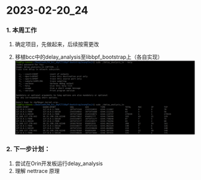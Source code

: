 # 2023-02-20_24

### 1. 本周工作
1. 确定项目，先做起来，后续按需更改

2. 移植bcc中的delay_analysis至libbpf_bootstrap上（各自实现）   ![image-20230223105800611](2023-02-20_24.assets/image-20230223105800611.png)

### 2. 下一步计划：
1. 尝试在Orin开发板运行delay_analysis
2. 理解 nettrace 原理

